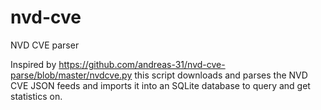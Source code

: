 # nvd-cve
NVD CVE parser

Inspired by
https://github.com/andreas-31/nvd-cve-parse/blob/master/nvdcve.py this
script downloads and parses the NVD CVE JSON feeds and imports it into an
SQLite database to query and get statistics on.
